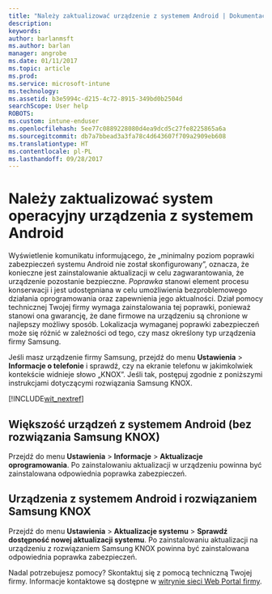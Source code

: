 ```yaml
---
title: "Należy zaktualizować urządzenie z systemem Android | Dokumentacja firmy Microsoft"
description: 
keywords: 
author: barlanmsft
ms.author: barlan
manager: angrobe
ms.date: 01/11/2017
ms.topic: article
ms.prod: 
ms.service: microsoft-intune
ms.technology: 
ms.assetid: b3e5994c-d215-4c72-8915-349bd0b2504d
searchScope: User help
ROBOTS: 
ms.custom: intune-enduser
ms.openlocfilehash: 5ee77c0889228080d4ea9dcd5c27fe8225865a6a
ms.sourcegitcommit: db7a7bbead3a3fa78c4d643607f709a2909eb608
ms.translationtype: HT
ms.contentlocale: pl-PL
ms.lasthandoff: 09/28/2017
---
```

# <a name="you-need-to-update-your-android-devices-operating-system"></a>Należy zaktualizować system operacyjny urządzenia z systemem Android

Wyświetlenie komunikatu informującego, że „minimalny poziom poprawki zabezpieczeń systemu Android nie został skonfigurowany”, oznacza, że konieczne jest zainstalowanie aktualizacji w celu zagwarantowania, że urządzenie pozostanie bezpieczne. _Poprawka_ stanowi element procesu konserwacji i jest udostępniana w celu umożliwienia bezproblemowego działania oprogramowania oraz zapewnienia jego aktualności. Dział pomocy technicznej Twojej firmy wymaga zainstalowania tej poprawki, ponieważ stanowi ona gwarancję, że dane firmowe na urządzeniu są chronione w najlepszy możliwy sposób. Lokalizacja wymaganej poprawki zabezpieczeń może się różnić w zależności od tego, czy masz określony typ urządzenia firmy Samsung.

Jeśli masz urządzenie firmy Samsung, przejdź do menu **Ustawienia** > **Informacje o telefonie** i sprawdź, czy na ekranie telefonu w jakimkolwiek kontekście widnieje słowo „KNOX”. Jeśli tak, postępuj zgodnie z poniższymi instrukcjami dotyczącymi rozwiązania Samsung KNOX.

[!INCLUDE[wit_nextref](includes/end-user-os-update-guidance.md)]

## <a name="for-most-android-devices-non-samsung-knox"></a>Większość urządzeń z systemem Android (bez rozwiązania Samsung KNOX)

Przejdź do menu **Ustawienia** > **Informacje** > **Aktualizacje oprogramowania**. Po zainstalowaniu aktualizacji w urządzeniu powinna być zainstalowana odpowiednia poprawka zabezpieczeń.

## <a name="for-samsung-knox-android-devices"></a>Urządzenia z systemem Android i rozwiązaniem Samsung KNOX

Przejdź do menu **Ustawienia** > **Aktualizacje systemu** > **Sprawdź dostępność nowej aktualizacji systemu**. Po zainstalowaniu aktualizacji na urządzeniu z rozwiązaniem Samsung KNOX powinna być zainstalowana odpowiednia poprawka zabezpieczeń.



Nadal potrzebujesz pomocy? Skontaktuj się z pomocą techniczną Twojej firmy. Informacje kontaktowe są dostępne w [witrynie sieci Web Portal firmy](https://portal.manage.microsoft.com).
